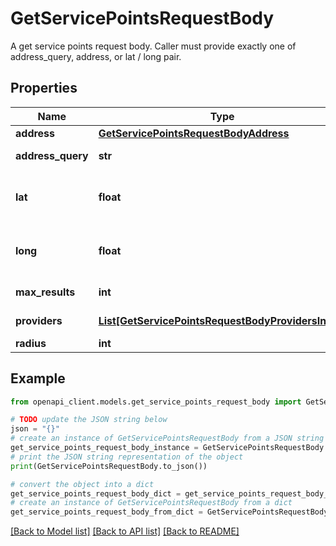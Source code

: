# GetServicePointsRequestBody

A get service points request body. Caller must provide exactly one of address_query, address, or lat / long pair.

## Properties

Name | Type | Description | Notes
------------ | ------------- | ------------- | -------------
**address** | [**GetServicePointsRequestBodyAddress**](GetServicePointsRequestBodyAddress.md) |  | [optional] 
**address_query** | **str** | Unstructured text to search for service points by. | [optional] 
**lat** | **float** | The latitude of the point. Represented as signed degrees. Required if long is provided. http://www.geomidpoint.com/latlon.html | [optional] 
**long** | **float** | The longitude of the point. Represented as signed degrees. Required if lat is provided. http://www.geomidpoint.com/latlon.html | [optional] 
**max_results** | **int** | The maximum number of service points to return | [optional] 
**providers** | [**List[GetServicePointsRequestBodyProvidersInner]**](GetServicePointsRequestBodyProvidersInner.md) | An array of shipping service providers and service codes | 
**radius** | **int** | Search radius in kilometers | [optional] 

## Example

```python
from openapi_client.models.get_service_points_request_body import GetServicePointsRequestBody

# TODO update the JSON string below
json = "{}"
# create an instance of GetServicePointsRequestBody from a JSON string
get_service_points_request_body_instance = GetServicePointsRequestBody.from_json(json)
# print the JSON string representation of the object
print(GetServicePointsRequestBody.to_json())

# convert the object into a dict
get_service_points_request_body_dict = get_service_points_request_body_instance.to_dict()
# create an instance of GetServicePointsRequestBody from a dict
get_service_points_request_body_from_dict = GetServicePointsRequestBody.from_dict(get_service_points_request_body_dict)
```
[[Back to Model list]](../README.md#documentation-for-models) [[Back to API list]](../README.md#documentation-for-api-endpoints) [[Back to README]](../README.md)


